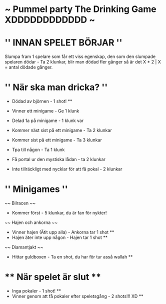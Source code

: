 # ~ Pummel party The Drinking Game XDDDDDDDDDDDD ~




# '' INNAN SPELET BÖRJAR ''

Slumpa fram 1 spelare som får ett viss egenskap, den som den slumpade spelaren dödar - Ta 2 klunkar, blir man dödad fler gånger så är det X * 2 | X = antal dödade gånger. 




# '' När ska man dricka? ''

* Dödad av björnen - 1 shot! **
* Vinner ett minigame - Ge 1 klunk
* Delad 1a på minigame - 1 klunk var
* Kommer näst sist på ett minigame - Ta 2 klunkar
* Kommer sist på ett minigame - Ta 3 klunkar

* Tpa till någon - Ta 1 klunk
* Få portal ur den mystiska lådan - ta 2 klunkar
* Inte tillräckligt med nycklar för att få pokal - 2 klunkar



# '' Minigames ''

~~ Bilracen ~~
* Kommer först - 5 klunkar, du är fan för nykter!

~~ Hajen och ankorna ~~
* Vinner hajen (Ätit upp alla) - Ankorna tar 1 shot ** 
* Hajen äter inte upp någon - Hajen tar 1 shot **

~~ Diamantjakt ~~
* Hittar guldboxen - Ta en shot, du har för tur asså wallah **


# ** När spelet är slut **


* Inga pokaler - 1 shot! **
* Vinner genom att få pokaler efter speletsgång - 2 shots!!! XD **



